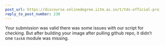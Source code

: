```yaml
---
post_url: https://discourse.onlinedegree.iitm.ac.in/t/tds-official-project1-discrepencies/171141/258
reply_to_post_number: 238
---
```

Your submission was valid there was some issues with our script for checking. But after building your image after pulling github repo, it didn’t one `taskA` module was missing.